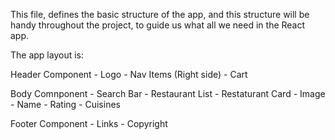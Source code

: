 This file, defines the basic structure of the app, and this structure will be handy throughout the project, to guide us what all we need in the React app.

The app layout is:

Header Component
    - Logo
    - Nav Items (Right side)
    - Cart

Body Comnponent
    - Search Bar
    - Restaurant List
        - Restaturant Card
            - Image
            - Name
            - Rating
            - Cuisines

Footer Component
    - Links
    - Copyright
